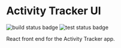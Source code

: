 # Activity Tracker UI

![build status badge](https://github.com/guillonapa/activity-tracker-ui/workflows/Build/badge.svg)
![test status badge](https://github.com/guillonapa/activity-tracker-ui/workflows/Test/badge.svg)

React front end for the Activity Tracker app.
